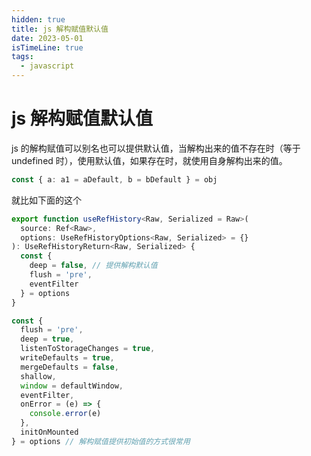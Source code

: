```yaml
---
hidden: true
title: js 解构赋值默认值
date: 2023-05-01
isTimeLine: true
tags:
  - javascript
---
```


# js 解构赋值默认值

js 的解构赋值可以别名也可以提供默认值，当解构出来的值不存在时（等于 undefined 时），使用默认值，如果存在时，就使用自身解构出来的值。

```ts
const { a: a1 = aDefault, b = bDefault } = obj
```

就比如下面的这个

```ts
export function useRefHistory<Raw, Serialized = Raw>(
  source: Ref<Raw>,
  options: UseRefHistoryOptions<Raw, Serialized> = {}
): UseRefHistoryReturn<Raw, Serialized> {
  const {
    deep = false, // 提供解构默认值
    flush = 'pre',
    eventFilter
  } = options
}
```

```ts
const {
  flush = 'pre',
  deep = true,
  listenToStorageChanges = true,
  writeDefaults = true,
  mergeDefaults = false,
  shallow,
  window = defaultWindow,
  eventFilter,
  onError = (e) => {
    console.error(e)
  },
  initOnMounted
} = options // 解构赋值提供初始值的方式很常用
```
